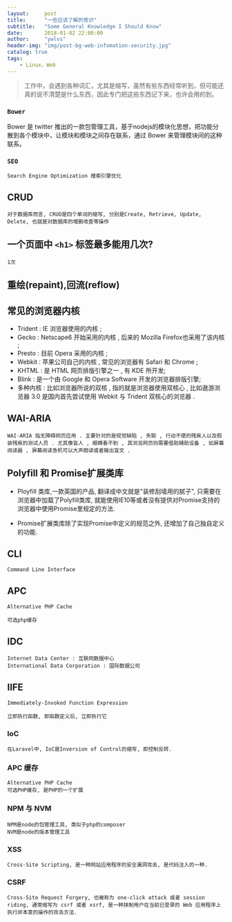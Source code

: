 ```yaml
---
layout:     post
title:      "一些应该了解的常识"
subtitle:   "Some General Knowledge I Should Know"
date:       2018-01-02 22:00:00
author:     "ywlvs"
header-img: "img/post-bg-web-infomation-security.jpg"
catalog: true
tags:
    - Linux，Web
---
```


>工作中，会遇到各种词汇，尤其是缩写，虽然有些东西经常听到，但可能还真的说不清楚是什么东西，因此专门把这些东西记下来，也许会用的到。

### **`Bower`**

Bower 是 twitter 推出的一款包管理工具，基于nodejs的模块化思想，把功能分散到各个模块中，让模块和模块之间存在联系，通过 Bower 来管理模块间的这种联系。

### **`SEO`**
    Search Engine Optimization 搜索引擎优化

## CRUD
    对于数据库而言, CRUD是四个单词的缩写, 分别是Create, Retrieve, Update, Delete, 也就是对数据库的增删改查等操作

## 一个页面中 `<h1>` 标签最多能用几次?
    1次

## 重绘(repaint),回流(reflow)

## 常见的浏览器内核
+ Trident : IE 浏览器使用的内核 ;
+ Gecko : Netscape6 开始采用的内核 , 后来的 Mozilla Firefox也采用了该内核 ;
+ Presto : 目前 Opera 采用的内核 ;
+ Webkit : 苹果公司自己的内核 , 常见的浏览器有 Safari 和 Chrome ;
+ KHTML : 是 HTML 网页排版引擎之一 , 有 KDE 所开发;
+ Blink : 是一个由 Google 和 Opera Software 开发的浏览器排版引擎;
+ 多种内核 : 比如浏览器所说的双核 , 指的就是浏览器使用双核心 , 比如遨游浏览器 3.0 是国内首先尝试使用 Webkit 与 Trident 双核心的浏览器 .

## WAI-ARIA
    WAI-ARIA 指无障碍网页应用 . 主要针对的是视觉缺陷 , 失聪 , 行动不便的残疾人以及假装残疾的测试人员 . 尤其像盲人 , 眼睛看不到 , 其浏览网页则需要借助辅助设备 , 如屏幕阅读器 , 屏幕阅读急机可以大声朗读或者输出盲文 .

## Polyfill 和 Promise扩展类库

+ Ployfill 类库,一款英国的产品, 翻译成中文就是"装修刮墙用的腻子", 只需要在浏览器中加载了Polyfill类库, 就能使用IE10等或者没有提供对Promise支持的浏览器中使用Promise里规定的方法.

+ Promise扩展类库除了实现Promise中定义的规范之外, 还增加了自己独自定义的功能.

## CLI

    Command Line Interface

## APC

    Alternative PHP Cache

    可选php缓存

## IDC

    Internet Data Center : 互联网数据中心
    International Data Corporation : 国际数据公司

## IIFE

    Immediately-Invoked Function Expression

    立即执行函数, 即函数定义后, 立即执行它

### IoC

    在Laravel中, IoC是Inversion of Control的缩写, 即控制反转.

### APC 缓存

    Alternative PHP Cache
    可选PHP缓存, 是PHP的一个扩展

### NPM 与 NVM

    NPM是node的包管理工具, 类似于php的composer
    NVM是node的版本管理工具

### XSS

    Cross-Site Scripting, 是一种网站应用程序的安全漏洞攻击, 是代码注入的一种.

### CSRF

    Cross-Site Request Forgery, 也被称为 one-click attack 或者 session riding, 通常缩写为 csrf 或者 xsrf, 是一种挟制用户在当前已登录的 Web 应用程序上执行非本意的操作的攻击方法.
